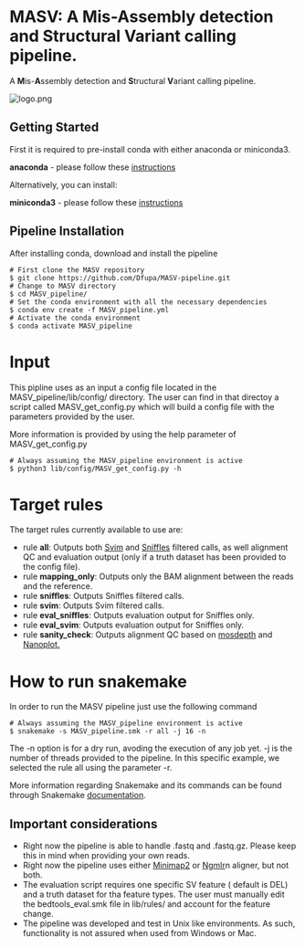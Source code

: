 # MASV: A **M**is-**A**ssembly detection and **S**tructural **V**ariant calling pipeline.
A **M**is-**A**ssembly detection and **S**tructural **V**ariant calling pipeline.

![logo.png](https://github.com/Dfupa/MASV-pipeline/blob/master/masv-logo-small.png)

## Getting Started
First it is required to pre-install conda with either anaconda or miniconda3. 

**anaconda** - please follow these [instructions](https://docs.anaconda.com/anaconda/install/)

Alternatively, you can install:

**miniconda3** - please follow these [instructions](https://conda.io/projects/conda/en/latest/user-guide/install/index.html)

## Pipeline Installation
After installing conda, download and install the pipeline

```Shell
# First clone the MASV repository
$ git clone https://github.com/Dfupa/MASV-pipeline.git
# Change to MASV directory
$ cd MASV_pipeline/
# Set the conda environment with all the necessary dependencies
$ conda env create -f MASV_pipeline.yml
# Activate the conda environment
$ conda activate MASV_pipeline
```

# Input
This pipline uses as an input a config file located in the MASV_pipeline/lib/config/ directory.  The user can find in that directoy a script called MASV_get_config.py which will build a config file with the parameters provided by the user.

More information is provided by using the help parameter of MASV_get_config.py

```Shell
# Always assuming the MASV_pipeline environment is active
$ python3 lib/config/MASV_get_config.py -h
```

# Target rules
The target rules currently available to use are:

- rule **all**: Outputs both [Svim](https://github.com/eldariont/svim) and [Sniffles](https://github.com/fritzsedlazeck/Sniffles) filtered calls, as well alignment QC and evaluation output (only if a truth dataset has been provided to the config file).
- rule **mapping_only**: Outputs only the BAM alignment between the reads and the reference.
- rule **sniffles**: Outputs Sniffles filtered calls.
- rule **svim**: Outputs Svim filtered calls.
- rule **eval_sniffles**: Outputs evaluation output for Sniffles only.
- rule **eval_svim**: Outputs evaluation output for Sniffles only.
- rule **sanity_check**: Outputs alignment QC based on [mosdepth](https://github.com/brentp/mosdepth) and [Nanoplot.](https://github.com/wdecoster/NanoPlot)

# How to run snakemake
In order to run the MASV pipeline just use the following command

```Shell
# Always assuming the MASV_pipeline environment is active
$ snakemake -s MASV_pipeline.smk -r all -j 16 -n
```
The -n option is for a dry run, avoding the execution of any job yet. -j is the number of threads provided to the pipeline.  In this specific example, we selected the rule all using the parameter -r. 

More information regarding Snakemake and its commands can be found through Snakemake [documentation](https://snakemake.readthedocs.io/en/stable/index.html).

## Important considerations

- Right now the pipeline is able to handle .fastq and .fastq.gz. Please keep this in mind when providing your own reads.
- Right now the pipeline uses either [Minimap2](https://github.com/lh3/minimap2) or [Ngmlr](https://github.com/philres/ngmlr)n aligner, but not both.
- The evaluation script requires one specific SV feature ( default is DEL) and a truth dataset for tha feature types. The user must manually edit the bedtools_eval.smk file in lib/rules/ and account for the feature change. 
- The pipeline was developed and test in Unix like environments. As such, functionality is not assured when used from Windows or Mac.
